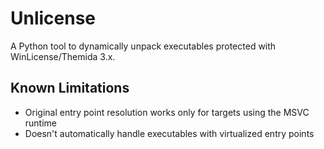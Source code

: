 # Unlicense

A Python tool to dynamically unpack executables protected with WinLicense/Themida 3.x.

## Known Limitations
* Original entry point resolution works only for targets using the MSVC runtime
* Doesn't automatically handle executables with virtualized entry points
